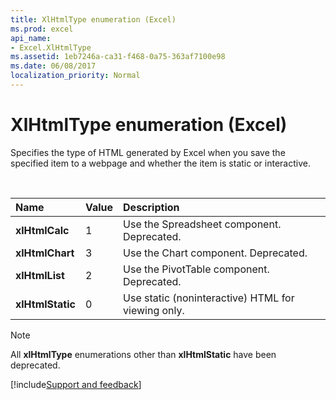 ```yaml
---
title: XlHtmlType enumeration (Excel)
ms.prod: excel
api_name:
- Excel.XlHtmlType
ms.assetid: 1eb7246a-ca31-f468-0a75-363af7100e98
ms.date: 06/08/2017
localization_priority: Normal
---
```



# XlHtmlType enumeration (Excel)

Specifies the type of HTML generated by Excel when you save the specified item to a webpage and whether the item is static or interactive.

<br/>

|Name|Value|Description|
|:-----|:-----|:-----|
| **xlHtmlCalc**|1|Use the Spreadsheet component. Deprecated.|
| **xlHtmlChart**|3|Use the Chart component. Deprecated.|
| **xlHtmlList**|2|Use the PivotTable component. Deprecated.|
| **xlHtmlStatic**|0|Use static (noninteractive) HTML for viewing only.|



> [!NOTE] 
> All **xlHtmlType** enumerations other than **xlHtmlStatic** have been deprecated.

[!include[Support and feedback](~/includes/feedback-boilerplate.md)]